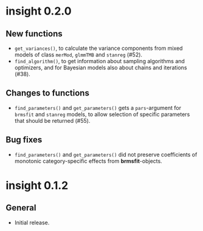 # insight 0.2.0

## New functions

* `get_variances()`, to calculate the variance components from mixed models of class `merMod`, `glmmTMB` and `stanreg` (#52).
* `find_algorithm()`, to get information about sampling algorithms and optimizers, and for Bayesian models also about chains and iterations (#38).

## Changes to functions

* `find_parameters()` and `get_parameters()` gets a `pars`-argument for `brmsfit` and `stanreg` models, to allow selection of specific parameters that should be returned (#55).

## Bug fixes

* `find_parameters()` and `get_parameters()` did not preserve coefficients of monotonic category-specific effects from **brmsfit**-objects.

# insight 0.1.2

## General

* Initial release.